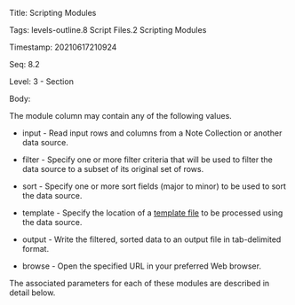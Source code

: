 Title:  Scripting Modules

Tags:   levels-outline.8 Script Files.2 Scripting Modules

Timestamp: 20210617210924

Seq:    8.2

Level:  3 - Section

Body: 

The module column may contain any of the following values. 

* input - Read input rows and columns from a Note Collection or another data source. 

* filter - Specify one or more filter criteria that will be used to filter the data source to a subset of its original set of rows. 

* sort - Specify one or more sort fields (major to minor) to be used to sort the data source. 

* template - Specify the location of a [template file](https://www.notenik.net/merge-template.html) to be processed using the data source. 

* output - Write the filtered, sorted data to an output file in tab-delimited format. 

* browse - Open the specified URL in your preferred Web browser. 

The associated parameters for each of these modules are described in detail below.
